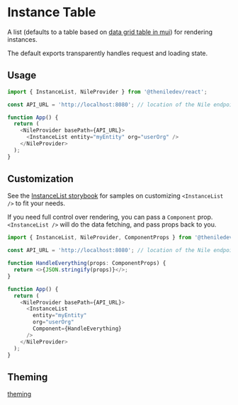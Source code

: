 # Instance Table

A list (defaults to a table based on [data grid table in mui](https://mui.com/x/react-data-grid/)) for rendering instances.

The default exports transparently handles request and loading state.

## Usage

```typescript
import { InstanceList, NileProvider } from '@theniledev/react';

const API_URL = 'http://localhost:8080'; // location of the Nile endpoint

function App() {
  return (
    <NileProvider basePath={API_URL}>
      <InstanceList entity="myEntity" org="userOrg" />
    </NileProvider>
  );
}
```

## Customization

See the [InstanceList storybook](https://react-storybook-ten.vercel.app/?path=/story/InstanceList--default) for samples on customizing `<InstanceList />` to fit your needs.

If you need full control over rendering, you can pass a `Component` prop. `<InstanceList />` will do the data fetching, and pass props back to you.

```typescript
import { InstanceList, NileProvider, ComponentProps } from '@theniledev/react';

const API_URL = 'http://localhost:8080'; // location of the Nile endpoint

function HandleEverything(props: ComponentProps) {
  return <>{JSON.stringify(props)}</>;
}

function App() {
  return (
    <NileProvider basePath={API_URL}>
      <InstanceList
        entity="myEntity"
        org="userOrg"
        Component={HandleEverything}
      />
    </NileProvider>
  );
}
```

## Theming

[theming](../../../README.md#UI%20customization)
